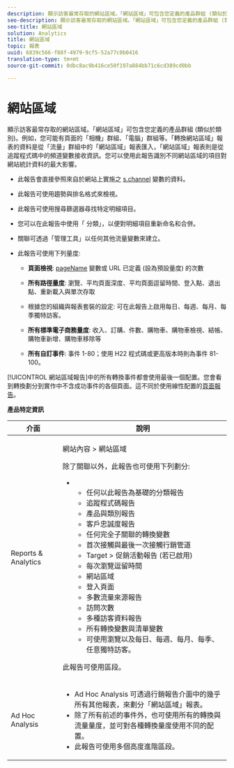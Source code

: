 ```yaml
---
description: 顯示訪客最常存取的網站區域。「網站區域」可包含您定義的產品群組 (類似於類別)。例如，您可能有頁面的「相機」群組、「電腦」群組等。「轉換網站區域」報表的資料是從「流量」群組中的「網站區域」報表匯入，「網站區域」報表則是從追蹤程式碼中的頻道變數接收資訊。您可以使用此報告識別不同網站區域的項目對網站統計資料的最大影響。
seo-description: 顯示訪客最常存取的網站區域。「網站區域」可包含您定義的產品群組 (類似於類別)。例如，您可能有頁面的「相機」群組、「電腦」群組等。「轉換網站區域」報表的資料是從「流量」群組中的「網站區域」報表匯入，「網站區域」報表則是從追蹤程式碼中的頻道變數接收資訊。您可以使用此報告識別不同網站區域的項目對網站統計資料的最大影響。
seo-title: 網站區域
solution: Analytics
title: 網站區域
topic: 報表
uuid: 6839c566-f88f-4979-9cf5-52a77c0b0416
translation-type: tm+mt
source-git-commit: 0dbc8ac9b416ce50f197a884bb71c6cd389cd0bb

---
```



# 網站區域

顯示訪客最常存取的網站區域。「網站區域」可包含您定義的產品群組 (類似於類別)。例如，您可能有頁面的「相機」群組、「電腦」群組等。「轉換網站區域」報表的資料是從「流量」群組中的「網站區域」報表匯入，「網站區域」報表則是從追蹤程式碼中的頻道變數接收資訊。您可以使用此報告識別不同網站區域的項目對網站統計資料的最大影響。

* 此報告會直接參照來自於網站上實施之 [s.channel](https://marketing.adobe.com/resources/help/en_US/sc/implement/c_channel.html) 變數的資料。
* 此報告可使用趨勢與排名格式來檢視。
* 此報告可使用搜尋篩選器尋找特定明細項目。
* 您可以在此報告中使用「 分類」，以便對明細項目重新命名和合併。
* 關聯可透過「管理工具」以任何其他流量變數來建立。
* 此報告可使用下列量度:

   * **頁面檢視**: [pageName](https://marketing.adobe.com/resources/help/en_US/sc/implement/c_pagename.html) 變數或 URL 已定義 (設為預設量度) 的次數

   * **所有路徑量度**: 瀏覽、平均頁面深度、平均頁面逗留時間、登入點、退出點、重新載入與單次存取
   * 根據您的組織與報表套裝的設定: 可在此報告上啟用每日、每週、每月、每季獨特訪客。
   * **所有標準電子商務量度**: 收入、訂購、件數、購物車、購物車檢視、結帳、購物車新增、購物車移除等
   * **所有自訂事件**: 事件 1-80；使用 H22 程式碼或更高版本時則為事件 81-100。

[!UICONTROL 網站區域報告]中的所有轉換事件都會使用最後一個配置。您會看到轉換劃分到實作中不含成功事件的各個頁面。這不同於使用線性配置的[頁面報告](../../../components/c-variables/dimensionslist/reports-pages.md#concept_0219136EA25745B58434D0C7E751D7D5)。

**產品特定資訊**

<table id="table_525FDF95C8ED4BF2A1E25BE2DA971EFB"> 
 <thead> 
  <tr> 
   <th colname="col1" class="entry"> 介面 </th> 
   <th colname="col2" class="entry"> 說明 </th> 
  </tr> 
 </thead>
 <tbody> 
  <tr> 
   <td colname="col1"> Reports &amp; Analytics </td> 
   <td colname="col2"> <p> <span class="uicontrol"> 網站內容</span> &gt; <span class="uicontrol">網站區域</span> </p> <p>除了關聯以外，此報告也可使用下列劃分: </p> 
    <ul id="ul_9CD009D89B134C53807332E3C88D3C44"> 
     <li id="li_566417EB074D425C9A1F4FB28AA7FAB4"> 
      <ul id="ul_3795C7AAE6DA4B7E96FCDC7F3211DFBB"> 
       <li id="li_50B295E961724CFB83D222DE9B4C7FF2">任何以此報告為基礎的分類報告 </li> 
       <li id="li_697682892D8841BC8120BEC0E1AE9753"> <span class="wintitle"> 追蹤程式碼報告</span> </li> 
       <li id="li_F6D893FCBA7A4B3EB04715833CA41022"> <span class="wintitle"> 產品</span>與<span class="wintitle">類別</span>報告 </li> 
       <li id="li_9F379E61DB4F4753AE1FFFC8F9C17347"> <span class="wintitle"> 客戶忠誠度報告</span> </li> 
       <li id="li_64A6A06F9265410ABB425DA4AF50C440">任何完全子關聯的轉換變數 </li> 
       <li id="li_907DDFCC35AB48EEA5B169B4A2598FB1"> <span class="wintitle"> 首次接觸與最後一次接觸行銷管道</span> </li> 
       <li id="li_B08A0DCB40154152AF1033B7629A5B5A"> <span class="uicontrol"> Target</span> &gt; <span class="uicontrol">促銷活動</span>報告 (若已啟用) </li> 
       <li id="li_6D4E65DD6E2B49C9A8C12181D23F185A">每次瀏覽逗留時間 </li> 
       <li id="li_C6D3AD5A534243A8A6E17C663FEBA6BA">網站區域 </li> 
       <li id="li_E1F46EED5CE2425D83200A2FCB686EE5">登入頁面 </li> 
       <li id="li_1201EE0EBF13476C9A9525E0700F30F3">多數流量來源報告 </li> 
       <li id="li_563E07858FB1473BB22C2B191E8BE620">訪問次數 </li> 
       <li id="li_1CAD77ABA6A2454282A4DA7E88C047E8">多種訪客資料報告 </li> 
       <li id="li_D3A04E4CD8EC4646AAB90BF19F0AFA8A">所有轉換變數與清單變數 </li> 
       <li id="li_01C194CE0F3E4C0694A34B4C6697F385">可使用瀏覽以及每日、每週、每月、每季、任意獨特訪客。 </li> 
      </ul> </li> 
    </ul> <p>此報告可使用區段。 </p> </td> 
  </tr> 
  <tr> 
   <td colname="col1"> Ad Hoc Analysis </td> 
   <td colname="col2"> 
    <ul id="ul_DFF9BFC01FC1424B8905C2D2C0EFD156"> 
     <li id="li_65FDF1C165C84F729E0EE84FF671B5E4">Ad Hoc Analysis 可透過行銷報告介面中的幾乎所有其他報表，來劃分「網站區域」報表。 </li> 
     <li id="li_2159DE10C52D40AA89E4C934FC184641">除了所有前述的事件外，也可使用所有的轉換與流量量度，並可對各種轉換量度使用不同的配置。 </li> 
     <li id="li_3A23C6286D314B5D814612469F4F77C5">此報告可使用多個高度進階區段。 </li> 
    </ul> </td> 
  </tr> 
 </tbody> 
</table>


